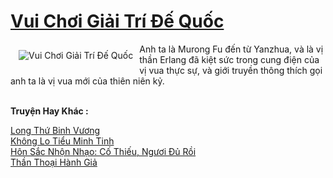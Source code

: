 <a href="https://truyentiki.com/vui-choi-giai-tri-de-quoc.31581/" title="Vui Chơi Giải Trí Đế Quốc"><h1>Vui Chơi Giải Trí Đế Quốc</h1></a><div style="display:table"><img align="right" style="float: left; padding: 10px;" src="https://truyentiki.com/a/img/str/src/31581.jpg" alt="Vui Chơi Giải Trí Đế Quốc">Anh ta là Murong Fu đến từ Yanzhua, và là vị thần Erlang đã kiệt sức trong cung điện của vị vua thực sự, và giới truyền thông thích gọi anh ta là vị vua mới của thiên niên kỷ.</div><p><br><b>Truyện Hay Khác :</b></p><a href="https://truyentiki.com/long-thu-binh-vuong.31580/" alt="Long Thứ Binh Vương">Long Thứ Binh Vương</a><br/><a href="https://github.com/nownovels/truyenhay/tree/master/truyenhay/30702/README.md" alt="Không Lo Tiểu Minh Tinh">Không Lo Tiểu Minh Tinh</a><br/><a href="https://wikitruyen.wordpress.com/2020/06/23/hon-sac-nhon-nhao-co-thieu-nguoi-du-roi/" alt="Hôn Sắc Nhộn Nhạo: Cố Thiếu, Ngươi Đủ Rồi">Hôn Sắc Nhộn Nhạo: Cố Thiếu, Ngươi Đủ Rồi</a><br/><a href="https://github.com/nownovels/top500/tree/master/truyenhay/33853/" alt="Thần Thoại Hành Giả">Thần Thoại Hành Giả</a><br/>